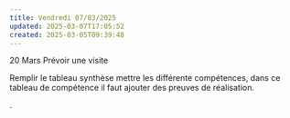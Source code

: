 ```yaml
---
title: Vendredi 07/03/2025
updated: 2025-03-07T17:05:52
created: 2025-03-05T09:39:48
---
```


20 Mars Prévoir une visite

Remplir le tableau synthèse mettre les différente compétences, dans ce tableau de compétence il faut ajouter des preuves de réalisation.

.
